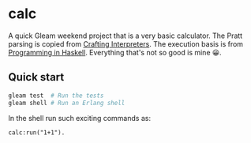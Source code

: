 # calc

A quick Gleam weekend project that is a very basic calculator. The Pratt parsing is copied from [Crafting Interpreters](https://craftinginterpreters.com/compiling-expressions.html).
The execution basis is from [Programming in Haskell](http://www.cs.nott.ac.uk/~pszgmh/pih.html). Everything that's not so good is mine 😀.

## Quick start

```sh
gleam test  # Run the tests
gleam shell # Run an Erlang shell
```

In the shell run such exciting commands as:

```
calc:run("1+1").
```
